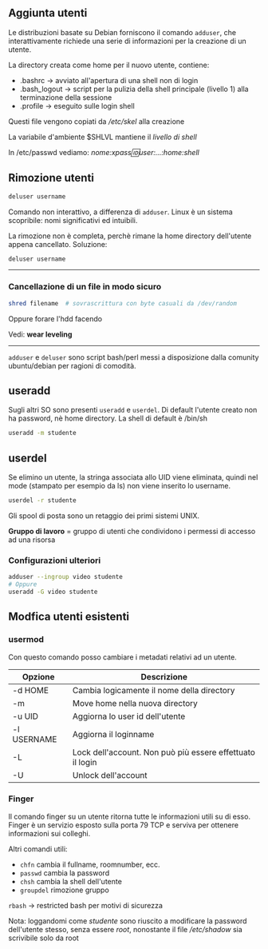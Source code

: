 ## Aggiunta utenti
Le distribuzioni basate su Debian forniscono il comando `adduser`, che interattivamente richiede una serie di informazioni per la creazione di un utente.

La directory creata come home per il nuovo utente, contiene:
- .bashrc -> avviato all'apertura di una shell non di login
- .bash_logout -> script per la pulizia della shell principale (livello 1) alla terminazione della sessione
- .profile -> eseguito sulle login shell

Questi file vengono copiati da */etc/skel* alla creazione

La variabile d'ambiente $SHLVL mantiene il *livello di shell*

In /etc/passwd vediamo:
*nome:xpass:id:user:...:home:shell*

## Rimozione utenti
```bash
deluser username
```

Comando non interattivo, a differenza di `adduser`. Linux è un sistema scopribile: nomi significativi ed intuibili.

La rimozione non è completa, perchè rimane la home directory dell'utente appena cancellato. Soluzione:
```bash
deluser username
```

-----
### Cancellazione di un file in modo sicuro
```bash
shred filename  # sovrascrittura con byte casuali da /dev/random
```

Oppure forare l'hdd facendo 

Vedi: **wear leveling**

----

`adduser` e `deluser` sono script bash/perl messi a disposizione dalla comunity ubuntu/debian per ragioni di comodità.

## useradd
Sugli altri SO sono presenti `useradd` e `userdel`. Di default l'utente creato non ha password, nè home directory.  La shell di default è /bin/sh

```bash
useradd -m studente
```

## userdel
Se elimino un utente, la stringa associata allo UID viene eliminata, quindi nel mode (stampato per esempio da ls) non viene inserito lo username.

```bash
userdel -r studente
```

Gli spool di posta sono un retaggio dei primi sistemi UNIX.

**Gruppo di lavoro** = gruppo di utenti che condividono i permessi di accesso ad una risorsa

### Configurazioni ulteriori
```bash
adduser --ingroup video studente
# Oppure
useradd -G video studente
```

## Modfica utenti esistenti
### usermod
Con questo comando posso cambiare i metadati relativi ad un utente.

| Opzione     | Descrizione                                               |
| ----------- | --------------------------------------------------------- |
| -d HOME     | Cambia logicamente il nome della directory                |
| -m          | Move home nella nuova directory                           |
| -u UID      | Aggiorna lo user id dell'utente                           |
| -l USERNAME | Aggiorna il loginname                                     |
| -L          | Lock dell'account. Non può più essere effettuato il login |
| -U          | Unlock dell'account                                       |

### Finger
Il comando finger su un utente ritorna tutte le informazioni utili su di esso. Finger è un servizio esposto sulla porta 79 TCP e serviva per ottenere informazioni sui colleghi.

Altri comandi utili:
- `chfn` cambia il fullname, roomnumber, ecc.
- `passwd` cambia la password
- `chsh` cambia la shell dell'utente
- `groupdel` rimozione gruppo

`rbash` -> restricted bash per motivi di sicurezza

Nota: loggandomi come *studente* sono riuscito a modificare la password dell'utente stesso, senza essere *root*, nonostante il file */etc/shadow* sia scrivibile solo da root

